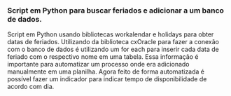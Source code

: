 ### Script em Python para buscar feriados e adicionar a um banco de dados.
Script em Python usando bibliotecas workalendar e holidays para obter datas de feriados. 
Utilizando da biblioteca cxOracle para fazer a conexão com o banco de dados é utilizando um for each para inserir cada data de feriado com o respectivo nome em uma tabela.
Essa informação é importante para automatizar um processo onde era adicionado manualmente em uma planilha. Agora feito de forma automatizada é possível fazer um indicador para indicar tempo de disponibilidade de acordo com dia.
